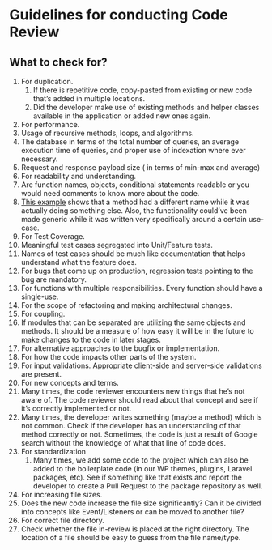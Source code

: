 # Guidelines for conducting Code Review

## What to check for?

1. For duplication.
   1. If there is repetitive code, copy-pasted from existing or new code that’s added in multiple locations.
   2. Did the developer make use of existing methods and helper classes available in the application or added new ones again.
2. For performance.
3. Usage of recursive methods, loops, and algorithms.
4. The database in terms of the total number of queries, an average execution time of queries, and proper use of indexation where ever necessary.
5. Request and response payload size ( in terms of min-max and average)
6. For readability and understanding.
7. Are function names, objects, conditional statements readable or you would need comments to know more about the code.
8. [This example](https://github.com/coloredcow-admin/tbxi-portal-2.0-webapp/pull/279#discussion_r313014582) shows that a method had a different name while it was actually doing something else. Also, the functionality could’ve been made generic while it was written very specifically around a certain use-case.
9. For Test Coverage.
10. Meaningful test cases segregated into Unit/Feature tests.
11. Names of test cases should be much like documentation that helps understand what the feature does.
12. For bugs that come up on production, regression tests pointing to the bug are mandatory.
13. For functions with multiple responsibilities. Every function should have a single-use.
14. For the scope of refactoring and making architectural changes.
15. For coupling.
16. If modules that can be separated are utilizing the same objects and methods. It should be a measure of how easy it will be in the future to make changes to the code in later stages.
17. For alternative approaches to the bugfix or implementation.
18. For how the code impacts other parts of the system.
19. For input validations. Appropriate client-side and server-side validations are present.
20. For new concepts and terms.
21. Many times, the code reviewer encounters new things that he’s not aware of. The code reviewer should read about that concept and see if it’s correctly implemented or not.
22. Many times, the developer writes something (maybe a method) which is not common. Check if the developer has an understanding of that method correctly or not. Sometimes, the code is just a result of Google search without the knowledge of what that line of code does.
23. For standardization
    1. Many times, we add some code to the project which can also be added to the boilerplate code (in our WP themes, plugins, Laravel packages, etc). See if something like that exists and report the developer to create a Pull Request to the package repository as well.
24. For increasing file sizes.
25. Does the new code increase the file size significantly? Can it be divided into concepts like Event/Listeners or can be moved to another file?
26. For correct file directory.
27. Check whether the file in-review is placed at the right directory. The location of a file should be easy to guess from the file name/type.
